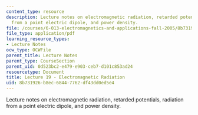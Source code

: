 ```yaml
---
content_type: resource
description: Lecture notes on electromagnetic radiation, retarded potentials, radiation
  from a point electric dipole, and power density.
file: /courses/6-013-electromagnetics-and-applications-fall-2005/8b731926b8ec68447762df43dd0ed5e4_lec19.pdf
file_type: application/pdf
learning_resource_types:
- Lecture Notes
ocw_type: OCWFile
parent_title: Lecture Notes
parent_type: CourseSection
parent_uid: 0d523bc2-e479-e903-ceb7-d101c853ad24
resourcetype: Document
title: Lecture 19 - Electromagnetic Radiation
uid: 8b731926-b8ec-6844-7762-df43dd0ed5e4
---
```

Lecture notes on electromagnetic radiation, retarded potentials, radiation from a point electric dipole, and power density.

